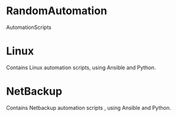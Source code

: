 # RandomAutomation
AutomationScripts

# Linux 
Contains Linux automation scripts, using Ansible and Python.

# NetBackup
Contains Netbackup automation scripts , using Ansible and Python.


